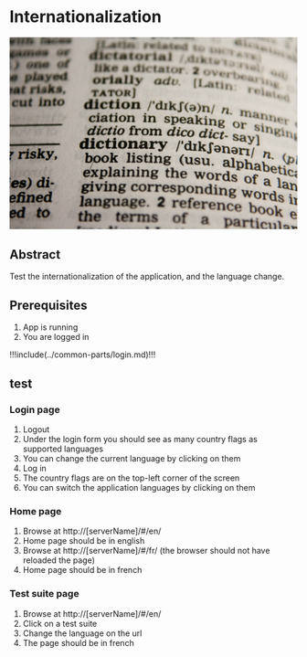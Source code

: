 # Internationalization

![Dictionary](../assets/dictionary.jpg)

## Abstract

Test the internationalization of the application, and the language change.

## Prerequisites

1. App is running
2. You are logged in

!!!include(../common-parts/login.md)!!!

## test

### Login page

1. Logout
2. Under the login form you should see as many country flags as supported languages
3. You can change the current language by clicking on them
4. Log in
5. The country flags are on the top-left corner of the screen
6. You can switch the application languages by clicking on them

### Home page

1. Browse at http://[serverName]/#/en/
2. Home page should be in english
3. Browse at http://[serverName]/#/fr/ (the browser should not have reloaded the page)
4. Home page should be in french

### Test suite page

1. Browse at http://[serverName]/#/en/
2. Click on a test suite
3. Change the language on the url
4. The page should be in french